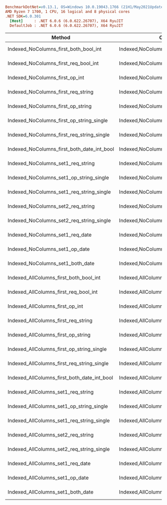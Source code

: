 ``` ini

BenchmarkDotNet=v0.13.1, OS=Windows 10.0.19043.1766 (21H1/May2021Update)
AMD Ryzen 7 1700, 1 CPU, 16 logical and 8 physical cores
.NET SDK=6.0.301
  [Host]     : .NET 6.0.6 (6.0.622.26707), X64 RyuJIT
  DefaultJob : .NET 6.0.6 (6.0.622.26707), X64 RyuJIT


```
|                                      Method |                                    Categories |         Mean |      Error |     StdDev |       Median |
|-------------------------------------------- |---------------------------------------------- |-------------:|-----------:|-----------:|-------------:|
|       Indexed_NoColumns_first_both_bool_int |       Indexed,NoColumns,6fields,both,bool,int |     4.528 ms |  0.0893 ms |  0.1222 ms |     4.534 ms |
|        Indexed_NoColumns_first_req_bool_int |        Indexed,NoColumns,7fields,req,bool,int |     7.459 ms |  0.1482 ms |  0.3634 ms |     7.473 ms |
|              Indexed_NoColumns_first_op_int |              Indexed,NoColumns,4fields,op,int |     3.892 ms |  0.0777 ms |  0.1801 ms |     3.862 ms |
|          Indexed_NoColumns_first_req_string |          Indexed,NoColumns,4fields,req,string | 1,474.581 ms |  9.4380 ms |  8.3665 ms | 1,471.705 ms |
|           Indexed_NoColumns_first_op_string |           Indexed,NoColumns,3fields,op,string | 2,553.836 ms | 16.9128 ms | 14.9928 ms | 2,546.583 ms |
|    Indexed_NoColumns_first_op_string_single |           Indexed,NoColumns,1fields,op,string | 2,548.622 ms | 13.0405 ms | 11.5601 ms | 2,549.977 ms |
|   Indexed_NoColumns_first_req_string_single |          Indexed,NoColumns,1fields,req,string | 1,417.212 ms |  9.8963 ms |  9.2570 ms | 1,413.778 ms |
|  Indexed_NoColumns_first_both_date_int_bool |  Indexed,NoColumns,9fields,both,bool,int,date |    14.829 ms |  0.2954 ms |  0.3841 ms |    14.773 ms |
|           Indexed_NoColumns_set1_req_string |          Indexed,NoColumns,2fields,req,string |   417.356 ms |  4.4748 ms |  3.9668 ms |   415.174 ms |
|     Indexed_NoColumns_set1_op_string_single |           Indexed,NoColumns,1fields,op,string | 2,616.046 ms | 51.3737 ms | 88.6171 ms | 2,576.349 ms |
|    Indexed_NoColumns_set1_req_string_single |          Indexed,NoColumns,1fields,req,string | 1,412.808 ms | 10.7199 ms | 10.0274 ms | 1,407.777 ms |
|           Indexed_NoColumns_set2_req_string |          Indexed,NoColumns,2fields,req,string |   413.727 ms |  3.1193 ms |  2.6047 ms |   414.537 ms |
|    Indexed_NoColumns_set2_req_string_single |          Indexed,NoColumns,1fields,req,string | 1,388.766 ms |  9.5842 ms |  8.9650 ms | 1,385.774 ms |
|             Indexed_NoColumns_set1_req_date |            Indexed,NoColumns,3fields,req,date |    13.227 ms |  0.2624 ms |  0.2694 ms |    13.179 ms |
|              Indexed_NoColumns_set1_op_date |             Indexed,NoColumns,2fields,op,date |    38.536 ms |  0.6489 ms |  0.6070 ms |    38.528 ms |
|            Indexed_NoColumns_set1_both_date |           Indexed,NoColumns,5fields,both,date |   157.390 ms |  3.0270 ms |  2.6833 ms |   156.530 ms |
|      Indexed_AllColumns_first_both_bool_int |      Indexed,AllColumns,6fields,both,bool,int |     4.872 ms |  0.0958 ms |  0.1246 ms |     4.869 ms |
|       Indexed_AllColumns_first_req_bool_int |       Indexed,AllColumns,7fields,req,bool,int |     7.782 ms |  0.1555 ms |  0.2882 ms |     7.800 ms |
|             Indexed_AllColumns_first_op_int |             Indexed,AllColumns,4fields,op,int |     4.298 ms |  0.0858 ms |  0.1310 ms |     4.296 ms |
|         Indexed_AllColumns_first_req_string |         Indexed,AllColumns,4fields,req,string | 1,494.821 ms | 10.4280 ms |  9.2442 ms | 1,493.988 ms |
|          Indexed_AllColumns_first_op_string |          Indexed,AllColumns,3fields,op,string | 2,562.838 ms | 18.1869 ms | 16.1222 ms | 2,564.213 ms |
|   Indexed_AllColumns_first_op_string_single |          Indexed,AllColumns,1fields,op,string | 2,542.060 ms | 19.5057 ms | 17.2913 ms | 2,542.687 ms |
|  Indexed_AllColumns_first_req_string_single |         Indexed,AllColumns,1fields,req,string | 1,413.885 ms |  8.9422 ms |  8.3646 ms | 1,410.010 ms |
| Indexed_AllColumns_first_both_date_int_bool | Indexed,AllColumns,9fields,both,bool,int,date |    15.567 ms |  0.3093 ms |  0.5168 ms |    15.596 ms |
|          Indexed_AllColumns_set1_req_string |         Indexed,AllColumns,2fields,req,string |   424.256 ms |  3.7496 ms |  3.3240 ms |   423.184 ms |
|    Indexed_AllColumns_set1_op_string_single |          Indexed,AllColumns,1fields,op,string | 2,548.902 ms |  6.4609 ms |  6.0436 ms | 2,547.741 ms |
|   Indexed_AllColumns_set1_req_string_single |         Indexed,AllColumns,1fields,req,string | 1,413.768 ms | 12.7380 ms | 10.6368 ms | 1,415.672 ms |
|          Indexed_AllColumns_set2_req_string |         Indexed,AllColumns,2fields,req,string |   416.348 ms |  2.3960 ms |  2.0008 ms |   415.732 ms |
|   Indexed_AllColumns_set2_req_string_single |         Indexed,AllColumns,1fields,req,string | 1,388.980 ms | 16.2322 ms | 14.3895 ms | 1,385.625 ms |
|            Indexed_AllColumns_set1_req_date |           Indexed,AllColumns,3fields,req,date |    20.919 ms |  0.5313 ms |  1.4984 ms |    20.241 ms |
|             Indexed_AllColumns_set1_op_date |            Indexed,AllColumns,2fields,op,date |    44.317 ms |  0.8734 ms |  1.3337 ms |    43.939 ms |
|           Indexed_AllColumns_set1_both_date |          Indexed,AllColumns,5fields,both,date |   160.022 ms |  1.1898 ms |  0.9936 ms |   159.584 ms |
